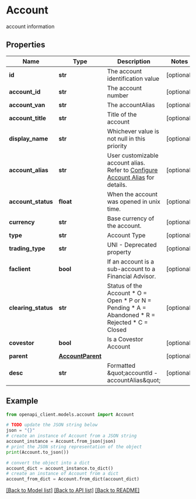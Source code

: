 # Account

account information

## Properties

Name | Type | Description | Notes
------------ | ------------- | ------------- | -------------
**id** | **str** | The account identification value | [optional] 
**account_id** | **str** | The account number | [optional] 
**account_van** | **str** | The accountAlias | [optional] 
**account_title** | **str** | Title of the account | [optional] 
**display_name** | **str** | Whichever value is not null in this priority | [optional] 
**account_alias** | **str** | User customizable account alias. Refer to [Configure Account Alias](https://guides.interactivebrokers.com/cp/cp.htm#am/settings/accountalias.htm) for details. | [optional] 
**account_status** | **float** | When the account was opened in unix time. | [optional] 
**currency** | **str** | Base currency of the account. | [optional] 
**type** | **str** | Account Type | [optional] 
**trading_type** | **str** | UNI - Deprecated property | [optional] 
**faclient** | **bool** | If an account is a sub-account to a Financial Advisor. | [optional] 
**clearing_status** | **str** | Status of the Account   * O &#x3D; Open   * P or N &#x3D; Pending   * A &#x3D; Abandoned   * R &#x3D; Rejected   * C &#x3D; Closed  | [optional] 
**covestor** | **bool** | Is a Covestor Account | [optional] 
**parent** | [**AccountParent**](AccountParent.md) |  | [optional] 
**desc** | **str** | Formatted \&quot;accountId - accountAlias\&quot; | [optional] 

## Example

```python
from openapi_client.models.account import Account

# TODO update the JSON string below
json = "{}"
# create an instance of Account from a JSON string
account_instance = Account.from_json(json)
# print the JSON string representation of the object
print(Account.to_json())

# convert the object into a dict
account_dict = account_instance.to_dict()
# create an instance of Account from a dict
account_from_dict = Account.from_dict(account_dict)
```
[[Back to Model list]](../README.md#documentation-for-models) [[Back to API list]](../README.md#documentation-for-api-endpoints) [[Back to README]](../README.md)


